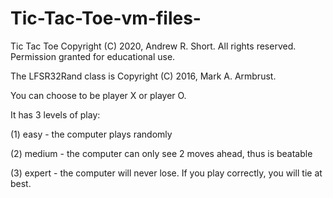 # Tic-Tac-Toe-vm-files-

Tic Tac Toe
Copyright (C) 2020, Andrew R. Short.  All rights reserved.
Permission granted for educational use.

The LFSR32Rand class is Copyright (C) 2016, Mark A. Armbrust.

You can choose to be player X or player O. 

It has 3 levels of play: 

(1) easy - the computer plays randomly 

(2) medium - the computer can only see 2 moves ahead, thus is beatable 

(3) expert - the computer will never lose.  If you play correctly, you will tie at best. 

